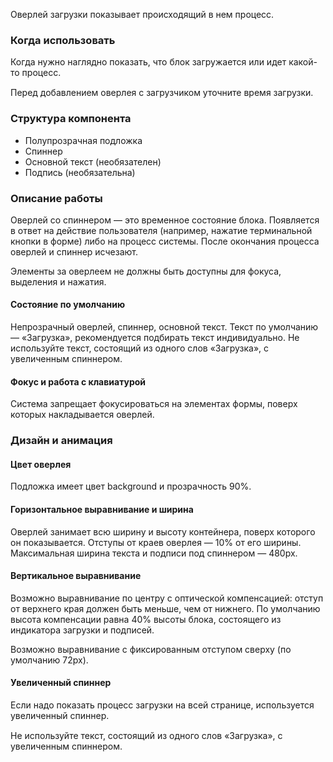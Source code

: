 Оверлей загрузки показывает происходящий в нем процесс.

### Когда использовать

Когда нужно наглядно показать, что блок загружается или идет какой-то процесс.

<div class="kbq-alert kbq-alert_info" style="margin-top: 15px;">
    <i class="mc kbq-icon kbq-info-o_16 kbq-alert__icon"></i>
    Перед добавлением оверлея с загрузчиком уточните время загрузки.
</div>

### Структура компонента

* Полупрозрачная подложка
* Спиннер
* Основной текст (необязателен)
* Подпись (необязательна)

<!-- example(loader-overlay-overview) -->

### Описание работы

Оверлей со спиннером — это временное состояние блока. Появляется в ответ на действие пользователя (например, нажатие терминальной кнопки в форме) либо на процесс системы. После окончания процесса оверлей и спиннер исчезают.

Элементы за оверлеем не должны быть доступны для фокуса, выделения и нажатия.

#### Состояние по умолчанию

Непрозрачный оверлей, спиннер, основной текст.
Текст по умолчанию — «Загрузка», рекомендуется подбирать текст индивидуально.
Не используйте текст, состоящий из одного слов «Загрузка», с увеличенным спиннером.

<!-- example(loader-overlay-default) -->

#### Фокус и работа с клавиатурой

Система запрещает фокусироваться на элементах формы, поверх которых накладывается оверлей.

### Дизайн и анимация

#### Цвет оверлея

Подложка имеет цвет background и прозрачность 90%.

#### Горизонтальное выравнивание и ширина

Оверлей занимает всю ширину и высоту контейнера, поверх которого он показывается.
Отступы от краев оверлея — 10% от его ширины.
Максимальная ширина текста и подписи под спиннером — 480px.

#### Вертикальное выравнивание

Возможно выравнивание по центру с оптической компенсацией: отступ от верхнего края должен быть меньше, чем от нижнего. По умолчанию высота компенсации равна 40% высоты блока, состоящего из индикатора загрузки и подписей.

Возможно выравнивание с фиксированным отступом сверху (по умолчанию 72px).

<!-- example(loader-overlay-fixed-top) -->

#### Увеличенный спиннер

Если надо показать процесс загрузки на всей странице, используется увеличенный спиннер.


<div class="kbq-alert kbq-alert_info" style="margin-top: 15px;">
    <i class="mc kbq-icon kbq-info-o_16 kbq-alert__icon"></i>
    Не используйте текст, состоящий из одного слов «Загрузка», с увеличенным спиннером.
</div>

<!-- example(loader-overlay-large) -->
